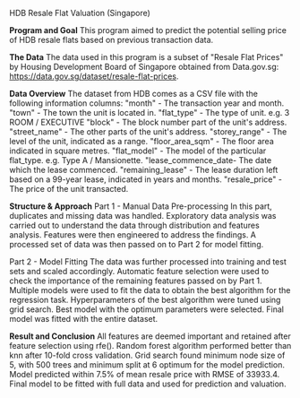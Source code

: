 HDB Resale Flat Valuation (Singapore)


**Program and Goal**
This program aimed to predict the potential selling price of HDB resale flats based on previous transaction data. 


**The Data**
The data used in this program is a subset of "Resale Flat Prices" by Housing Development Board of Singapore obtained from Data.gov.sg: https://data.gov.sg/dataset/resale-flat-prices.


**Data Overview**
The dataset from HDB comes as a CSV file with the following information columns:
	"month" 	        - The transaction year and month.
	"town" 		        - The town the unit is located in.
	"flat_type" 	    - The type of unit. e.g. 3 ROOM / EXECUTIVE
	"block"		        - The block number part of the unit's address.
	"street_name"   	- The other parts of the unit's address.
	"storey_range"	    - The level of the unit, indicated as a range.
	"floor_area_sqm"    - The floor area indicated in square metres.
	"flat_model"	    - The model of the particular flat_type. e.g. Type A / Mansionette.
	"lease_commence_date- The date which the lease commenced.
	"remaining_lease"	- The lease duration left based on a 99-year lease, indicated in years and months.
	"resale_price"	    - The price of the unit transacted.


**Structure & Approach**
Part 1 - Manual Data Pre-processing
In this part, duplicates and missing data was handled. Exploratory data analysis was carried out to understand the data through distribution and features analysis. Features were then engineered to address the findings. A processed set of data was then passed on to Part 2 for model fitting.

Part 2 - Model Fitting
The data was further processed into training and test sets and scaled accordingly. Automatic feature selection were used to check the importance of the remaining features passed on by Part 1. Multiple models were used to fit the data to obtain the best algorithm for the regression task. Hyperparameters of the best algorithm were tuned using grid search. Best model with the optimum parameters were selected. Final model was fitted with the entire dataset.
 
 
**Result and Conclusion**
All features are deemed important and retained after feature selection using rfe(). Random forest algorithm performed better than knn after 10-fold cross validation. Grid search found minimum node size of 5, with 500 trees and minimum split at 6 optimum for the model prediction. Model predicted within 7.5% of mean resale price with RMSE of 33933.4. Final model to be fitted with full data and used for prediction and valuation.



